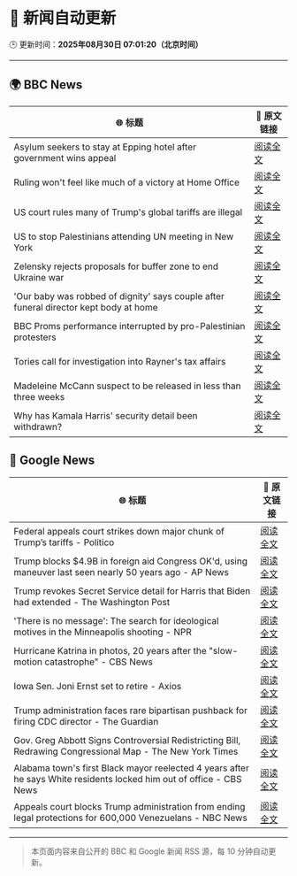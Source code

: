 # 🧠 新闻自动更新

🕒 更新时间：**2025年08月30日 07:01:20（北京时间）**

---

## 🌍 BBC News

| 🌐 标题 | 🔗 原文链接 |
|--------|-------------|
| Asylum seekers to stay at Epping hotel after government wins appeal | [阅读全文](https://www.bbc.com/news/articles/c8e1zd98k9no?at_medium=RSS&at_campaign=rss) |
| Ruling won't feel like much of a victory at Home Office | [阅读全文](https://www.bbc.com/news/articles/c7vlpdqeg4qo?at_medium=RSS&at_campaign=rss) |
| US court rules many of Trump's global tariffs are illegal | [阅读全文](https://www.bbc.com/news/articles/ckgj7jxkq58o?at_medium=RSS&at_campaign=rss) |
| US to stop Palestinians attending UN meeting in New York | [阅读全文](https://www.bbc.com/news/articles/cjdym32z9v7o?at_medium=RSS&at_campaign=rss) |
| Zelensky rejects proposals for buffer zone to end Ukraine war | [阅读全文](https://www.bbc.com/news/articles/c04r0z1pr25o?at_medium=RSS&at_campaign=rss) |
| 'Our baby was robbed of dignity' says couple after funeral director kept body at home | [阅读全文](https://www.bbc.com/news/articles/cn85w4406g9o?at_medium=RSS&at_campaign=rss) |
| BBC Proms performance interrupted by pro-Palestinian protesters | [阅读全文](https://www.bbc.com/news/articles/c4gl1kx1091o?at_medium=RSS&at_campaign=rss) |
| Tories call for investigation into Rayner's tax affairs | [阅读全文](https://www.bbc.com/news/articles/cjw6evl4zy8o?at_medium=RSS&at_campaign=rss) |
| Madeleine McCann suspect to be released in less than three weeks | [阅读全文](https://www.bbc.com/news/articles/c2063n085d1o?at_medium=RSS&at_campaign=rss) |
| Why has Kamala Harris' security detail been withdrawn? | [阅读全文](https://www.bbc.com/news/articles/ceqy3jnl39do?at_medium=RSS&at_campaign=rss) |

## 📰 Google News

| 🌐 标题 | 🔗 原文链接 |
|--------|-------------|
| Federal appeals court strikes down major chunk of Trump’s tariffs - Politico | [阅读全文](https://news.google.com/rss/articles/CBMitAFBVV95cUxQTHF4a3ZNUXZPa2lkOXM1eWJaWW9naHVYeE0wQWRlMlB0NXlFQkt1Qmx6bUVOdkRtN0pKVklaNnBzWDhTbW03MjZ0Q1FoQXZjaUFKejdPejBfUV81UkZaWEIxYzdqM2YtczRtaDBRWXBOUFBjN1lfaWJoX3pZUW9veTkyeTlLdmNEc3VpTldEZFYxWnlzVDFSXy11ekh3VGx4dFpMOUNodnE0Ty16VWxhS3EtcUc?oc=5) |
| Trump blocks $4.9B in foreign aid Congress OK'd, using maneuver last seen nearly 50 years ago - AP News | [阅读全文](https://news.google.com/rss/articles/CBMimwFBVV95cUxPQ253MjgwRklsNDZiRF9lektMUXpWRlFvVmVxMUJLcGRreTdMRDdxVHFFaFNnRllKaUVoR2FLRFRXdC1wSWNpWXIzbGNDTmNINjhzdzEwNUs4NFZhWndDWWN3bklzRi1tbERVSlZXX3h4XzM1MUZsWF81X1ZiVjBUX1VuVTU3dWdtUHNpaWVtX3BsVXpBbmpLTjduWQ?oc=5) |
| Trump revokes Secret Service detail for Harris that Biden had extended - The Washington Post | [阅读全文](https://news.google.com/rss/articles/CBMiiAFBVV95cUxQVUtCNmtISEs2OEZxYXRjWHpGU1NOYjZOTGhHa0d2T0tlTEFmbDh5eGFEREQ1SjYweGpYbEIwVVlKX0VQTXpUb0ZILTVVbEtKRk1ZT2hzTHdhSEkwcjJlOXUwTHcyVEFwWW5uY09fS3MxUS1Xam85eEtQT3RLTlR4cDFnTFJEc0Jr?oc=5) |
| 'There is no message': The search for ideological motives in the Minneapolis shooting - NPR | [阅读全文](https://news.google.com/rss/articles/CBMifEFVX3lxTE9wS1pLeDhTZDlEZm9YTlZocEhnM0R5cGt1Z3BOV3dCNWIyOFNQdVBSTFdfcEZUYjNzY3hfd001a1dTRFZ1TUpIZGdSVVk4MWNWNUs3M1BnYWVmSFQ0RzZUZFlLMGNUOFNGX2NJaWszRkxXNWNXQjViT21BTDE?oc=5) |
| Hurricane Katrina in photos, 20 years after the "slow-motion catastrophe" - CBS News | [阅读全文](https://news.google.com/rss/articles/CBMieEFVX3lxTE5sUl9NYzE4OUM5Mm9iR2xIcFJXTE02SVpKOTRCbGl4eThFbGFJZy11ZkNXcFZwMUJHSjBzbTNPaE90Y3VMZDhiOXhmR3RrMThsNXhXVXU1ODVyczh6Vk1JYmxZSkQta3ItRS1VVzJVYmxKX3o0bGtuVdIBfkFVX3lxTE95STFnczJ4eElCVUFjTmJRZU52M3E4RHBETF93LW9meG9FQkhIeUtMeG9VU2RDQVluUEVLRVFfckpVaUdHUlZZQ0ZzNFZkWTl6aFByN0t6cFI2bV9uREc2RWxjXzljX0w5a2Q2X0hReFNVNmJIU1dIUmhKNEIzdw?oc=5) |
| Iowa Sen. Joni Ernst set to retire - Axios | [阅读全文](https://news.google.com/rss/articles/CBMidkFVX3lxTFBDRWdQelpZQ0FqaTd2aXFXOXJPTnFfa0t5cUd4YlpPaVBxSm8xZHZIY09zcWNZdDJRMGRRQXVELUdPQ1VOYzlOa1hvcWM2TDV4QVppQVRVRHlJUUh5X2tvdnUxbno5elFVa2x4M3FMSWx4d29SclE?oc=5) |
| Trump administration faces rare bipartisan pushback for firing CDC director - The Guardian | [阅读全文](https://news.google.com/rss/articles/CBMikAFBVV95cUxQdC1yMTFkZDNicnZPSkhicUZGN0pQSGFfeE9KTG1WcW00djQzN0JZSDhyU0poNEJIZEdINmluQUV4VFVPeFVHRnJlVDZrS0FOLWM5N0RpV3lNSlp5VFk1T3NVSXI0bFZtYTcyYUNuY2x2b1ZPR0U0dU1KLThNajUyTWVoekktWTJtNXRPN09nOUU?oc=5) |
| Gov. Greg Abbott Signs Controversial Redistricting Bill, Redrawing Congressional Map - The New York Times | [阅读全文](https://news.google.com/rss/articles/CBMimgFBVV95cUxNS1JSTUFpR0l5TVBhN3liOWRFc2tkM3hISXZrcXFRS1g0RFo0ekRaQkNBcnpfOFZnalRZT2RiNmhCWUZjWllWeGhYX2lEbjZhWGN3NmFZdUgyWWpBaXBQNmJDLThJNlE5NGM2bTBfcHFTR0EwWTlSQXc4X09OSlNxV3FKNzBuUEFtVno3eVFBT1dvVW1jSzZrc1lR?oc=5) |
| Alabama town's first Black mayor reelected 4 years after he says White residents locked him out of office - CBS News | [阅读全文](https://news.google.com/rss/articles/CBMiiwFBVV95cUxNaktGRjNPRHJLZF9TazdmYW5SNnp0a1h6ZWpiMDdPS2ZTeEFPYmdoSkN4aG1FQmdrMEI0a2JlbTVVcTVIOGpjSTlSLVhPLVotYm50QUhjZjQzeXFCUVZkZW9Kb0N2dURsN3N5YTByUHA4dGJNaVplay1WYkJnWjJldF9lTFl2NmFxWm800gGQAUFVX3lxTFBaSjN3RENQSnBQWGlmYzFlUTRvYnd6ZzZvcVRTZHZWaERNT1VLTGRyY19WaENJZS1SV29NS2s3R0ltUVhNazQ5QWhDNDdqVFo0Y1Q1ZW5QRVhaY0VLVTVJQWJCR2pTMXE2NWRPUm9ub29jbXBGakJkT3BjMHBCUk9lNHVKLWJZZFBhbGFjNEgzRA?oc=5) |
| Appeals court blocks Trump administration from ending legal protections for 600,000 Venezuelans - NBC News | [阅读全文](https://news.google.com/rss/articles/CBMiugFBVV95cUxPd1E3LWhGaGNtY2NOa0RTN3JielpMNkJ1WTlYaXdoQmdJVzdLMllyc0N5M085OUsybkJsaGJjYk1BX2Nac0dSYW81LVpHV0dGZGlwWWE1VGVGeFVJbVBkUWZpaEYxa3NFVzgtMUJPRzhNYlhGeWdjUWNiNXZsczNPbkNiTDNLczRWU09WbVJWdW1zQzhDazZsMWs0enoxelktSUIyZHZPUGtheFM5UDdfcjg3eHpadlEyVnfSAVZBVV95cUxPY0xETzNwM3N4b2VENkQyeExGTXBySEhsQy1BQ0Z4RW9vR0tQX2NOVmFaOThIZVNyZEFxOHZwZGEzcDhKelRIRTdJenNBVXFTSHp1NXl0dw?oc=5) |

---
> 本页面内容来自公开的 BBC 和 Google 新闻 RSS 源，每 10 分钟自动更新。